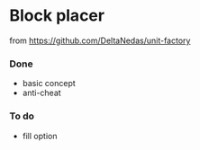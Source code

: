 # Block placer
from https://github.com/DeltaNedas/unit-factory

### Done
- basic concept
- anti-cheat

### To do
- fill option

